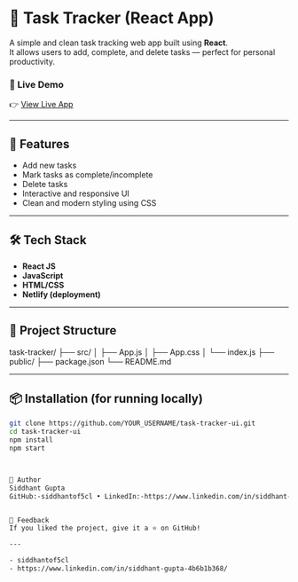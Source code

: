 # 📝 Task Tracker (React App)

A simple and clean task tracking web app built using **React**.  
It allows users to add, complete, and delete tasks — perfect for personal productivity.

### 🔗 Live Demo
👉 [View Live App](https://leafy-biscotti-59d2db.netlify.app)

---

## 🚀 Features

- Add new tasks
- Mark tasks as complete/incomplete
- Delete tasks
- Interactive and responsive UI
- Clean and modern styling using CSS



---

## 🛠️ Tech Stack

- **React JS**
- **JavaScript**
- **HTML/CSS**
- **Netlify (deployment)**

---

## 📁 Project Structure
task-tracker/
├── src/
│ ├── App.js
│ ├── App.css
│ └── index.js
├── public/
├── package.json
└── README.md


---

## 📦 Installation (for running locally)

```bash
git clone https://github.com/YOUR_USERNAME/task-tracker-ui.git
cd task-tracker-ui
npm install
npm start



💬 Author
Siddhant Gupta
GitHub:-siddhantof5cl • LinkedIn:-https://www.linkedin.com/in/siddhant-gupta-4b6b1b368/


🌟 Feedback
If you liked the project, give it a ⭐ on GitHub!

---

- siddhantof5cl
- https://www.linkedin.com/in/siddhant-gupta-4b6b1b368/
